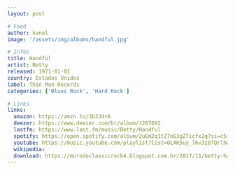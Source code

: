 ```yaml
---
layout: post

# Feed
author: kvnol
image: '/assets/img/albums/handful.jpg'

# Infos
title: Handful
artist: Betty
released: 1971-01-01
country: Estados Unidos
label: Thin Man Records
categories: ['Blues Rock', 'Hard Rock']

# Links
links:
  amazon: https://amzn.to/3b3JdrA
  deezer: https://www.deezer.com/br/album/1287692
  lastfm: https://www.last.fm/music/Betty/Handful
  spotify: https://open.spotify.com/album/2uEm2q1tZ7oG3gZTicfx2q?si=c5itdnWPRK2iVa4zC4MX-A
  youtube: https://music.youtube.com/playlist?list=OLAK5uy_l6v3z6TQrlhwcHXooMCYMM1EMkQ5yVEkQ
  wikipedia:
  download: https://murodoclassicrock4.blogspot.com.br/2017/11/betty-handful-1971.html
---
```

